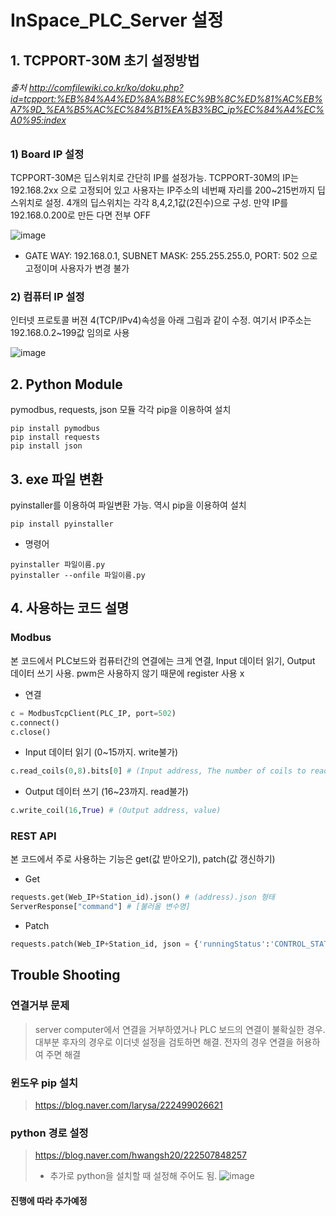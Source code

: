 # InSpace_PLC_Server 설정

## 1. TCPPORT-30M 초기 설정방법

###### 출처 http://comfilewiki.co.kr/ko/doku.php?id=tcpport:%EB%84%A4%ED%8A%B8%EC%9B%8C%ED%81%AC%EB%A7%9D_%EA%B5%AC%EC%84%B1%EA%B3%BC_ip%EC%84%A4%EC%A0%95:index

### 1) Board IP 설정
TCPPORT-30M은 딥스위치로 간단히 IP를 설정가능. TCPPORT-30M의 IP는 192.168.2xx 으로 고정되어 있고 사용자는 IP주소의 네번째 자리를 200~215번까지 딥스위치로 설정. 4개의 딥스위치는 각각 8,4,2,1값(2진수)으로 구성. 만약 IP를 192.168.0.200로 만든 다면 전부 OFF

![image](https://user-images.githubusercontent.com/38932208/148735067-9abbaa7b-d3ab-4776-83f7-b2e2381b14e8.png)

* GATE WAY: 192.168.0.1, SUBNET MASK: 255.255.255.0, PORT: 502 으로 고정이며 사용자가 변경 불가

### 2) 컴퓨터 IP 설정
인터넷 프로토콜 버젼 4(TCP/IPv4)속성을 아래 그림과 같이 수정. 여기서 IP주소는 192.168.0.2~199값 임의로 사용

![image](https://user-images.githubusercontent.com/38932208/148735886-023cb09a-637b-4a8e-ab8e-a41ff0e09b72.png)
  
## 2. Python Module
pymodbus, requests, json 모듈 각각 pip을 이용하여 설치
```
pip install pymodbus
pip install requests
pip install json
```

## 3. exe 파일 변환
pyinstaller를 이용하여 파일변환 가능. 역시 pip을 이용하여 설치
```
pip install pyinstaller
```
* 명령어
```
pyinstaller 파일이름.py
pyinstaller --onfile 파일이름.py
```

## 4. 사용하는 코드 설명
### Modbus
본 코드에서 PLC보드와 컴퓨터간의 연결에는 크게 연결, Input 데이터 읽기, Output 데이터 쓰기 사용. pwm은 사용하지 않기 때문에 register 사용 x
* 연결
```python
c = ModbusTcpClient(PLC_IP, port=502)
c.connect()
c.close()
```
* Input 데이터 읽기 (0~15까지. write불가)
```python
c.read_coils(0,8).bits[0] # (Input address, The number of coils to read)
```
* Output 데이터 쓰기 (16~23까지. read불가)
```python
c.write_coil(16,True) # (Output address, value)
```

### REST API
본 코드에서 주로 사용하는 기능은 get(값 받아오기), patch(값 갱신하기)
* Get
```python
requests.get(Web_IP+Station_id).json() # (address).json 형태
ServerResponse["command"] # [불러올 변수명]
```
* Patch
```python
requests.patch(Web_IP+Station_id, json = {'runningStatus':'CONTROL_STATUS_CLOSE'}) #(address, 바꿀부분)
```

## Trouble Shooting
### 연결거부 문제
> server computer에서 연결을 거부하였거나 PLC 보드의 연결이 불확실한 경우. 대부분 후자의 경우로 이더넷 설정을 검토하면 해결. 전자의 경우 연결을 허용하여 주면 해결
### 윈도우 pip 설치
> https://blog.naver.com/larysa/222499026621
### python 경로 설정
> https://blog.naver.com/hwangsh20/222507848257
> * 추가로 python을 설치할 때 설정해 주어도 됨.
> ![image](https://user-images.githubusercontent.com/38932208/148741673-c72bbe71-a16a-42c1-a221-cbb7b606d951.png)
#### 진행에 따라 추가예정
